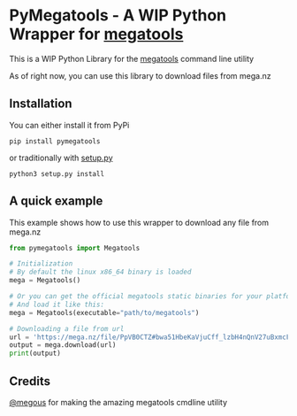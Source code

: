 # PyMegatools - A WIP Python Wrapper for [megatools](https://megatools.megous.com/)

This is a WIP Python Library for the [megatools](https://megatools.megous.com/) command line utility 

As of right now, you can use this library to download files from mega.nz


## Installation

You can either install it from PyPi
```shell
pip install pymegatools
```

or traditionally with [setup.py](setup.py)
```shell
python3 setup.py install
```

## A quick example

This example shows how to use this wrapper to download any file from mega.nz

```python
from pymegatools import Megatools

# Initialization
# By default the linux x86_64 binary is loaded
mega = Megatools()

# Or you can get the official megatools static binaries for your platform at https://megatools.megous.com/builds/experimental/
# And load it like this:
mega = Megatools(executable="path/to/megatools")

# Downloading a file from url
url = 'https://mega.nz/file/PpVB0CTZ#bwa51HbeKaVjuCff_lzbH4nQnV27uBxmcF89PnnACvY'
output = mega.download(url)
print(output)
```

## Credits

[@megous](https://github.com/megous) for making the amazing megatools cmdline utility
